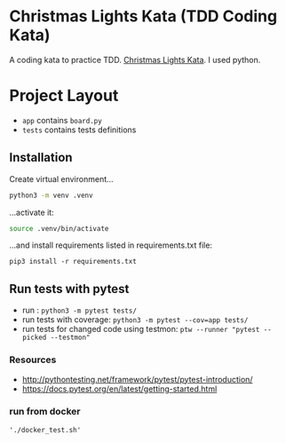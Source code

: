 # Christmas Lights Kata (TDD Coding Kata)

A coding kata to practice
TDD. [Christmas Lights Kata](https://kata-log.rocks/christmas-lights-kata).
I used python.

# Project Layout

- `app` contains `board.py`
- `tests` contains tests definitions

## Installation

Create virtual environment...

```bash
python3 -m venv .venv
```

...activate it:

```bash
source .venv/bin/activate
```

...and install requirements listed in requirements.txt file:

```
pip3 install -r requirements.txt
```

## Run tests with pytest

- run : ```python3 -m pytest tests/```
- run tests with coverage: ```python3 -m pytest --cov=app tests/```
- run tests for changed code using testmon: ```ptw --runner "pytest --picked --testmon"```

### Resources

- <http://pythontesting.net/framework/pytest/pytest-introduction/>
- <https://docs.pytest.org/en/latest/getting-started.html>

### run from docker

```shell
'./docker_test.sh'
```
